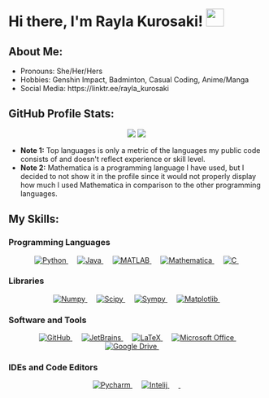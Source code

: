<!DOCTYPE html>
<html>
<body>
    <h1> Hi there, I'm Rayla Kurosaki! <img src="https://media.giphy.com/media/hvRJCLFzcasrR4ia7z/giphy.gif" width="35"> </h1>
    <h2> About Me: </h2>
    <ul>
        <li> Pronouns: She/Her/Hers </li>
        <li> Hobbies: Genshin Impact, Badminton, Casual Coding, Anime/Manga </li>
        <li> Social Media: https://linktr.ee/rayla_kurosaki </li>
    </ul>
  <h2> GitHub Profile Stats: </h2>
    <p align="center">
        <img src="https://github-readme-stats.vercel.app/api/top-langs/?username=RaylaKurosaki1503&theme=radical&cache_seconds=7200&langs_count=10&layout=compact&custom_title=Most%20Used%20Languages:%20Personal&hide=Roff,Shell,Makefile,FreeMarker,CSS,Mathematica"/>
        <img src="https://github-readme-stats.vercel.app/api/top-langs/?username=rxp8578&theme=radical&cache_seconds=7200&langs_count=10&layout=compact&custom_title=Most%20Used%20Languages:%20University&hide=Roff,Shell,Makefile,FreeMarker,CSS,Mathematica"/>
    </p>
    <ul>
        <li> <b>Note 1:</b> Top languages is only a metric of the languages my public code consists of and doesn't reflect experience or skill level. </li>
        <li> <b>Note 2:</b> Mathematica is a programming language I have used, but I decided to not show it in the profile since it would not properly display how much I used Mathematica in comparison to the other programming languages. </li>
    </ul>
    <h2> My Skills: </h2>
    <h3> Programming Languages </h3>
    <p align="center"> 
        &emsp; 
        <a href="https://www.python.org" target="_blank">
            <img alt="Python" src="https://img.shields.io/badge/Python%20-%233572a5?style=plastic">
        </a>
        &emsp; 
        <a href="https://www.java.com/en/" target="_blank">
            <img alt="Java" src="https://img.shields.io/badge/Java%20-%23b07219?style=plastic">
        </a>
        &emsp; 
        <a href="https://www.mathworks.com/products/matlab.html" target="_blank">
            <img alt="MATLAB" src="https://img.shields.io/badge/MATLAB%20-%23e16737?style=plastic">
        </a>
        &emsp; 
        <a href="https://www.wolfram.com/mathematica/" target="_blank">
            <img alt="Mathematica" src="https://img.shields.io/badge/Mathematica%20-%23dd1100?style=plastic">
        </a>
        &emsp; 
        <a href="https://www.cprogramming.com/" target="_blank">
            <img alt="C" src="https://img.shields.io/badge/C%20-%23555555?style=plastic">
        </a>
        &emsp; 
        <a href="" target="_blank">
            <img alt="" src="">
        </a>
    </p>
    <h3> Libraries </h3>
    <p align="center">
        &emsp; 
        <a href="https://numpy.org/" target="_blank">
            <img alt="Numpy" src="https://img.shields.io/badge/Numpy%20-%234dabcf?style=plastic">
        </a>
        &emsp; 
        <a href="https://scipy.org/" target="_blank">
            <img alt="Scipy" src="https://img.shields.io/badge/Scipy%20-%230054a6?style=plastic">
        </a>
        &emsp; 
        <a href="https://www.sympy.org/en/index.html" target="_blank">
            <img alt="Sympy" src="https://img.shields.io/badge/Sympy%20-%233b5526?style=plastic">
        </a>
        &emsp; 
        <a href="https://matplotlib.org/" target="_blank">
            <img alt="Matplotlib" src="https://img.shields.io/badge/Matplotlib%20-%2365baea?style=plastic">
        </a>
        &emsp; 
        <a href="" target="_blank">
            <img alt="" src="">
        </a>
    </p>
    <h3> Software and Tools </h3>
    <p align="center">
        &emsp; 
        <a href="" target="_blank">
            <img alt="GitHub" src="">
        </a>
        &emsp; 
        <a href="" target="_blank">
            <img alt="JetBrains" src="">
        </a>
        &emsp; 
        <a href="" target="_blank">
            <img alt="LaTeX" src="">
        </a>
        &emsp; 
        <a href="" target="_blank">
            <img alt="Microsoft Office" src="">
        </a>
        &emsp; 
        <a href="" target="_blank">
            <img alt="Google Drive" src="">
        </a>
        &emsp; 
        <a href="" target="_blank">
            <img alt="" src="">
        </a>
    </p>
    <h3> IDEs and Code Editors </h3>
    <p align="center">
        &emsp; 
        <a href="" target="_blank">
            <img alt="Pycharm" src="">
        </a>
        &emsp; 
        <a href="" target="_blank">
            <img alt="Intelij" src="">
        </a>
        &emsp; 
        <a href="" target="_blank">
            <img alt="" src="">
        </a>
        &emsp; 
        <a href="" target="_blank">
            <img alt="" src="">
        </a>
    </p>

</body>
</html>
